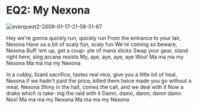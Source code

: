# EQ2: My Nexona

![](http://westkarana.com/wp-content/uploads/2009/01/everquest2-2009-01-17-21-58-51-67.jpg "everquest2-2009-01-17-21-58-51-67")

Hey we're gonna quickly run, quickly run
From the entrance to your lair, Nexona
Have us a bit of scaly fun, scaly fun
We're coming so beware, Nexona
Buff 'em up, get a coup- ple of mana sticks
Swap your gear, stand right here, sing arcane resists
My, aye, aye, aye, aye Woo!
Ma ma ma my Nexona
Ma ma ma my Nexona

In a cubby, lizard sacrifice, tastes real nice,
give you a little bit of heal, Nexona
if we hadn't paid the price, killed them twice
made you go without a meal, Nexona
Shiny in the hall, comes the call, and we deal with it
Now a drake which is take- ing the raid with it
Damn, damn, damn, damn damn Noo!
Ma ma ma my Nexona
Ma ma ma my Nexona


